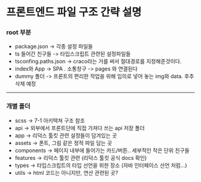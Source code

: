 # 프론트엔드 파일 구조 간략 설명

### root 부분

- package.json -> 각종 설정 파일들
- ts 들어간 친구들 -> 타입스크립트 관련된 설정파일들
- tsconfing.paths.json -> craco라는 거를 써서 절대경로를 지정해준것이다.
- index와 App -> SPA . 소통창구 -> pages 와 연결된다
- dummy 폴더 -> 프론트의 편리한 작업을 위해 임의로 넣어 놓는 img와 data. 후추 삭제 예정

---

### 개별 폴더

- scss -> 7-1 아키텍쳐 구조 참조
- api -> 외부에서 프론트단에 직접 가져다 쓰는 api 저장 폴더
- app -> 리덕스 툴킷 관련 설정들이 담겨있는 곳
- assets -> 폰트, 그림 같은 정적 파일 담는 곳
- components -> 페이지 내부에 들어가는 카드/버튼.. 세부적인 작은 단위 친구들
- features -> 리덕스 툴킷 관련 (리덕스 툴킷 공식 docs 확인)
- types -> 타입스크립트의 타입 선언을 위한 장소 (자바 인터페이스 선언 처럼...)
- utils -> html 코드는 아니지만, 연산 관련된 곳?
